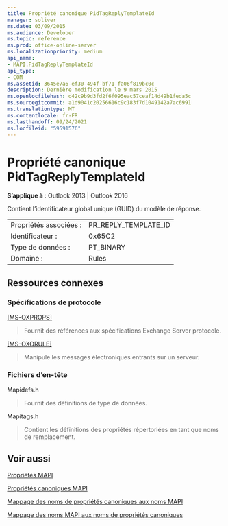 ```yaml
---
title: Propriété canonique PidTagReplyTemplateId
manager: soliver
ms.date: 03/09/2015
ms.audience: Developer
ms.topic: reference
ms.prod: office-online-server
ms.localizationpriority: medium
api_name:
- MAPI.PidTagReplyTemplateId
api_type:
- COM
ms.assetid: 3645e7a6-ef30-494f-bf71-fa06f819bc0c
description: Dernière modification le 9 mars 2015
ms.openlocfilehash: d42c9b9d3fd2f6f095eac57ceaf14d49b1feda5c
ms.sourcegitcommit: a1d9041c20256616c9c183f7d1049142a7ac6991
ms.translationtype: MT
ms.contentlocale: fr-FR
ms.lasthandoff: 09/24/2021
ms.locfileid: "59591576"
---
```

# <a name="pidtagreplytemplateid-canonical-property"></a>Propriété canonique PidTagReplyTemplateId

  
  
**S’applique à** : Outlook 2013 | Outlook 2016 
  
Contient l’identificateur global unique (GUID) du modèle de réponse.
  
|||
|:-----|:-----|
|Propriétés associées :  <br/> |PR_REPLY_TEMPLATE_ID  <br/> |
|Identificateur :  <br/> |0x65C2  <br/> |
|Type de données :  <br/> |PT_BINARY  <br/> |
|Domaine :  <br/> |Rules  <br/> |
   
## <a name="related-resources"></a>Ressources connexes

### <a name="protocol-specifications"></a>Spécifications de protocole

[[MS-OXPROPS]](https://msdn.microsoft.com/library/f6ab1613-aefe-447d-a49c-18217230b148%28Office.15%29.aspx)
  
> Fournit des références aux spécifications Exchange Server protocole.
    
[[MS-OXORULE]](https://msdn.microsoft.com/library/70ac9436-501e-43e2-9163-20d2b546b886%28Office.15%29.aspx)
  
> Manipule les messages électroniques entrants sur un serveur.
    
### <a name="header-files"></a>Fichiers d’en-tête

Mapidefs.h
  
> Fournit des définitions de type de données.
    
Mapitags.h
  
> Contient les définitions des propriétés répertoriées en tant que noms de remplacement.
    
## <a name="see-also"></a>Voir aussi



[Propriétés MAPI](mapi-properties.md)
  
[Propriétés canoniques MAPI](mapi-canonical-properties.md)
  
[Mappage des noms de propriétés canoniques aux noms MAPI](mapping-canonical-property-names-to-mapi-names.md)
  
[Mappage des noms MAPI aux noms de propriétés canoniques](mapping-mapi-names-to-canonical-property-names.md)

